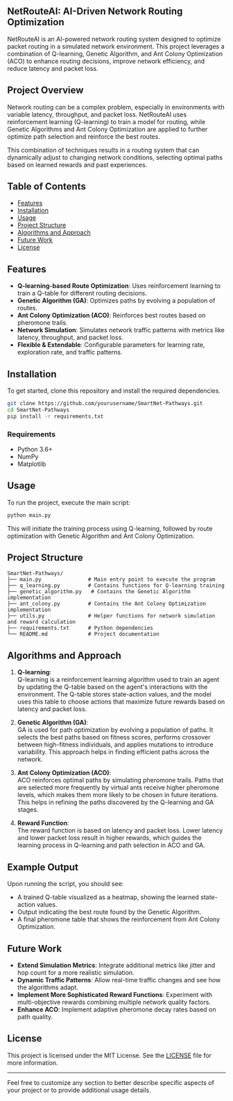 ## NetRouteAI: AI-Driven Network Routing Optimization

NetRouteAI is an AI-powered network routing system designed to optimize packet routing in a simulated network environment. This project leverages a combination of Q-learning, Genetic Algorithm, and Ant Colony Optimization (ACO) to enhance routing decisions, improve network efficiency, and reduce latency and packet loss.

## Project Overview

Network routing can be a complex problem, especially in environments with variable latency, throughput, and packet loss. NetRouteAI uses reinforcement learning (Q-learning) to train a model for routing, while Genetic Algorithms and Ant Colony Optimization are applied to further optimize path selection and reinforce the best routes.

This combination of techniques results in a routing system that can dynamically adjust to changing network conditions, selecting optimal paths based on learned rewards and past experiences.

## Table of Contents

- [Features](#features)
- [Installation](#installation)
- [Usage](#usage)
- [Project Structure](#project-structure)
- [Algorithms and Approach](#algorithms-and-approach)
- [Future Work](#future-work)
- [License](#license)

## Features

- **Q-learning-based Route Optimization**: Uses reinforcement learning to train a Q-table for different routing decisions.
- **Genetic Algorithm (GA)**: Optimizes paths by evolving a population of routes.
- **Ant Colony Optimization (ACO)**: Reinforces best routes based on pheromone trails.
- **Network Simulation**: Simulates network traffic patterns with metrics like latency, throughput, and packet loss.
- **Flexible & Extendable**: Configurable parameters for learning rate, exploration rate, and traffic patterns.

## Installation

To get started, clone this repository and install the required dependencies.

```bash
git clone https://github.com/yourusername/SmartNet-Pathways.git
cd SmartNet-Pathways
pip install -r requirements.txt
```

### Requirements

- Python 3.6+
- NumPy
- Matplotlib

## Usage

To run the project, execute the main script:

```bash
python main.py
```

This will initiate the training process using Q-learning, followed by route optimization with Genetic Algorithm and Ant Colony Optimization.

## Project Structure

```plaintext
SmartNet-Pathways/
├── main.py               # Main entry point to execute the program
├── q_learning.py         # Contains functions for Q-learning training
├── genetic_algorithm.py   # Contains the Genetic Algorithm implementation
├── ant_colony.py         # Contains the Ant Colony Optimization implementation
├── utils.py              # Helper functions for network simulation and reward calculation
├── requirements.txt      # Python dependencies
└── README.md             # Project documentation
```

## Algorithms and Approach

1. **Q-learning**:  
   Q-learning is a reinforcement learning algorithm used to train an agent by updating the Q-table based on the agent's interactions with the environment. The Q-table stores state-action values, and the model uses this table to choose actions that maximize future rewards based on latency and packet loss.

2. **Genetic Algorithm (GA)**:  
   GA is used for path optimization by evolving a population of paths. It selects the best paths based on fitness scores, performs crossover between high-fitness individuals, and applies mutations to introduce variability. This approach helps in finding efficient paths across the network.

3. **Ant Colony Optimization (ACO)**:  
   ACO reinforces optimal paths by simulating pheromone trails. Paths that are selected more frequently by virtual ants receive higher pheromone levels, which makes them more likely to be chosen in future iterations. This helps in refining the paths discovered by the Q-learning and GA stages.

4. **Reward Function**:  
   The reward function is based on latency and packet loss. Lower latency and lower packet loss result in higher rewards, which guides the learning process in Q-learning and path selection in ACO and GA.

## Example Output

Upon running the script, you should see:

- A trained Q-table visualized as a heatmap, showing the learned state-action values.
- Output indicating the best route found by the Genetic Algorithm.
- A final pheromone table that shows the reinforcement from Ant Colony Optimization.

## Future Work

- **Extend Simulation Metrics**: Integrate additional metrics like jitter and hop count for a more realistic simulation.
- **Dynamic Traffic Patterns**: Allow real-time traffic changes and see how the algorithms adapt.
- **Implement More Sophisticated Reward Functions**: Experiment with multi-objective rewards combining multiple network quality factors.
- **Enhance ACO**: Implement adaptive pheromone decay rates based on path quality.

## License

This project is licensed under the MIT License. See the [LICENSE](LICENSE) file for more information.

---

Feel free to customize any section to better describe specific aspects of your project or to provide additional usage details.



